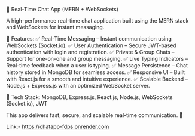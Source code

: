 📩 Real-Time Chat App (MERN + WebSockets)


A high-performance real-time chat application built using the MERN stack and WebSockets for instant messaging.

🚀 Features:
✅ Real-Time Messaging – Instant communication using WebSockets (Socket.io).
✅ User Authentication – Secure JWT-based authentication with login and registration.
✅ Private & Group Chats – Support for one-on-one and group messaging.
✅ Live Typing Indicators – Real-time feedback when a user is typing.
✅ Message Persistence – Chat history stored in MongoDB for seamless access.
✅ Responsive UI – Built with React.js for a smooth and intuitive experience.
✅ Scalable Backend – Node.js + Express.js with an optimized WebSocket server.

🔹 Tech Stack: MongoDB, Express.js, React.js, Node.js, WebSockets (Socket.io), JWT

This app delivers fast, secure, and scalable real-time communication. 🚀

Link:- https://chatapp-fdps.onrender.com
